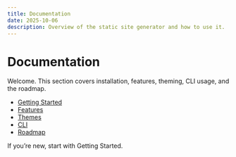 ```yaml
---
title: Documentation
date: 2025-10-06
description: Overview of the static site generator and how to use it.
---
```


# Documentation

Welcome. This section covers installation, features, theming, CLI usage, and the roadmap.

- [Getting Started](docs/getting-started.html)
- [Features](docs/features.html)
- [Themes](docs/themes.html)
- [CLI](docs/cli.html)
- [Roadmap](docs/roadmap.html)

If you’re new, start with Getting Started.



